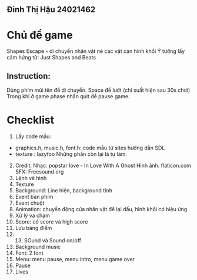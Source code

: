 ## Đinh Thị Hậu 24021462
# Chủ đề game
Shapes Escape - di chuyển nhân vật né các vật cản hình khối
Ý tưởng lấy cảm hứng từ: Just Shapes and Beats
## Instruction:
Dùng phím mũi tên để di chuyển.
Space để lướt (chỉ xuất hiện sau 30s chơi)
Trong khi ở game phase nhấn quit để pause game.
# Checklist
1. Lấy code mẫu:
- graphics.h, music.h, font.h: code mẫu từ sites hướng dẫn SDL
- texture : lazyfoo
Những phần còn lại là tự làm.
2. Credit:
Nhạc: popstar love - In Love With A Ghost
Hình ảnh: flaticon.com
SFX: Freesound.org
3. Lệnh vẽ hình
4. Texture
5. Background: Line hiện, background tĩnh
6. Event bàn phím
7. Event chuột
8. Animation: chuyển động của nhân vật để lại dấu, hình khối có hiệu ứng
9. Xử lý va chạm
10. Score: có score và high score
11. Lưu bảng điểm 
12. 13. SOund và Sound on/off
14. Background music
15. Font: 2 font
16. Menu: menu pause, menu intro, menu game over
17. Pause
18. Lives

